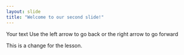 ```yaml
---
layout: slide
title: "Welcome to our second slide!"
---
```

Your text
Use the left arrow to go back or the right arrow to go forward

This is a change for the lesson.
